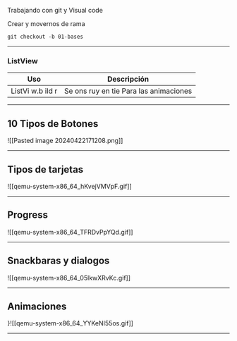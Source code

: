 Trabajando con git y Visual code

Crear y movernos de rama
```
git checkout -b 01-bases
```

-- -
### ListView
| Uso                          | Descripción                                                                                   |
| ---------------------------- | --------------------------------------------------------------------------------------------- |
| ListVi         w.b   ild   r | Se    ons   ruy    en   tie                                              Para las animaciones |
-- -
## 10 Tipos de Botones
![[Pasted image 20240422171208.png]]
-- -
## Tipos de tarjetas

![[qemu-system-x86_64_hKvejVMVpF.gif]]
-- -
## Progress
![[qemu-system-x86_64_TFRDvPpYQd.gif]]
-- -

## Snackbaras y dialogos
![[qemu-system-x86_64_05lkwXRvKc.gif]]
-- -
## Animaciones 
}![[qemu-system-x86_64_YYKeNI55os.gif]]
-- - 
